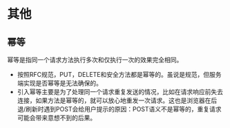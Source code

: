 # 其他

## 幂等

幂等是指同一个请求方法执行多次和仅执行一次的效果完全相同。

- 按照RFC规范，PUT，DELETE和安全方法都是幂等的。虽说是规范，但服务端实现是否幂等是无法确保的。
- 引入幂等主要是为了处理同一个请求重复发送的情况，比如在请求响应前失去连接，如果方法是幂等的，就可以放心地重发一次请求。这也是浏览器在后退/刷新时遇到POST会给用户提示的原因：POST语义不是幂等的，重复请求可能会带来意想不到的后果。
